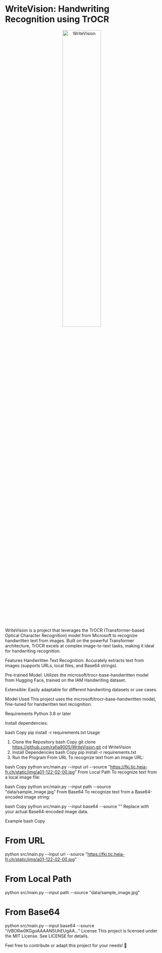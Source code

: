 # WriteVision: Handwriting Recognition using TrOCR
<p align="center">
  <img src="https://github.com/user-attachments/assets/076785f9-08ab-4616-aedb-1bdf37cf78e8" alt="WriteVision" width="50%">
</p>
WriteVision is a project that leverages the TrOCR (Transformer-based Optical Character Recognition) model from Microsoft to recognize handwritten text from images. Built on the powerful Transformer architecture, TrOCR excels at complex image-to-text tasks, making it ideal for handwriting recognition.

Features
Handwritten Text Recognition: Accurately extracts text from images (supports URLs, local files, and Base64 strings).

Pre-trained Model: Utilizes the microsoft/trocr-base-handwritten model from Hugging Face, trained on the IAM Handwriting dataset.

Extensible: Easily adaptable for different handwriting datasets or use cases.

Model Used
This project uses the microsoft/trocr-base-handwritten model, fine-tuned for handwritten text recognition.

Requirements
Python 3.8 or later

Install dependencies:

bash
Copy
pip install -r requirements.txt
Usage
1. Clone the Repository
bash
Copy
git clone https://github.com/rafia9005/WriteVision.git
cd WriteVision
2. Install Dependencies
bash
Copy
pip install -r requirements.txt
3. Run the Program
From URL
To recognize text from an image URL:

bash
Copy
python src/main.py --input url --source "https://fki.tic.heia-fr.ch/static/img/a01-122-02-00.jpg"
From Local Path
To recognize text from a local image file:

bash
Copy
python src/main.py --input path --source "data/sample_image.jpg"
From Base64
To recognize text from a Base64-encoded image string:

bash
Copy
python src/main.py --input base64 --source "<base64-string>"
Replace <base64-string> with your actual Base64-encoded image data.

Example
bash
Copy
# From URL
python src/main.py --input url --source "https://fki.tic.heia-fr.ch/static/img/a01-122-02-00.jpg"

# From Local Path
python src/main.py --input path --source "data/sample_image.jpg"

# From Base64
python src/main.py --input base64 --source "iVBORw0KGgoAAAANSUhEUgAA..."
License
This project is licensed under the MIT License. See LICENSE for details.

Feel free to contribute or adapt this project for your needs! 🚀

